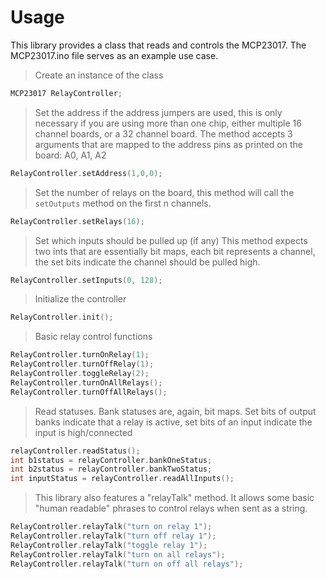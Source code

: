 # Usage

This library provides a class that reads and controls the MCP23017. The MCP23017.ino file serves as an example use case.

>Create an instance of the class
```cpp
MCP23017 RelayController;
```

>Set the address if the address jumpers are used, this is only necessary if you are using more than one chip, either multiple 16 channel boards, or a 32 channel board.
>The method accepts 3 arguments that are mapped to the address pins as printed on the board: A0, A1, A2
```cpp
RelayController.setAddress(1,0,0);
```

>Set the number of relays on the board, this method will call the `setOutputs` method on the first n channels.
```cpp
RelayController.setRelays(16);
```

>Set which inputs should be pulled up (if any)
>This method expects two ints that are essentially bit maps, each bit represents a channel, the set bits indicate the channel should be pulled high.
```cpp
RelayController.setInputs(0, 128);
```

>Initialize the controller
```cpp
RelayController.init();
```

>Basic relay control functions
```cpp
RelayController.turnOnRelay(1);
RelayController.turnOffRelay(1);
RelayController.toggleRelay(2);
RelayController.turnOnAllRelays();
RelayController.turnOffAllRelays();
```

>Read statuses. Bank statuses are, again, bit maps. Set bits of output banks indicate that a relay is active, set bits of an input indicate the input is high/connected
```cpp
relayController.readStatus();
int b1status = relayController.bankOneStatus;
int b2status = relayController.bankTwoStatus;
int inputStatus = relayController.readAllInputs();
```

>This library also features a "relayTalk" method. It allows some basic "human readable" phrases to control relays when sent as a string.

```cpp
RelayController.relayTalk("turn on relay 1");
RelayController.relayTalk("turn off relay 1");
RelayController.relayTalk("toggle relay 1");
RelayController.relayTalk("turn on all relays");
RelayController.relayTalk("turn on off all relays");
```
